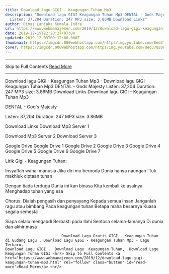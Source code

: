 ```yaml
---
title: Download lagu GIGI - Keagungan Tuhan Mp3
description: "Download lagu GIGI Keagungan Tuhan Mp3 DENTAL - Gods Majesty
  Listen: 37,204 Duration: 247 MP3 size: 3.86MB Download Links"
author: Dimas Lanjaka Kumala Indra
url: https://www.webmanajemen.com/2019/12/download-lagu-gigi-keagungan-tuhan-mp3.html
date: 2019-12-19T22:20:37+07:00
updated: 2019-12-03T09:12:00.000Z
thumbnail: https://imgcdn.000webhostapp.com/https/img.youtube.com/8ed37820e47d6460c2d9984b6e8e5efb.jpeg
cover: https://imgcdn.000webhostapp.com/https/img.youtube.com/8ed37820e47d6460c2d9984b6e8e5efb.jpeg
---
```


<hr/> Skip to Full Contents <a href="https://www.webmanajemen.com/2019/12/download-lagu-gigi-keagungan-tuhan-mp3.html" rel="follow" class="button" id="read-more">Read More</a> <hr/> Download lagu GIGI - Keagungan Tuhan Mp3 - Download lagu GIGI Keagungan Tuhan Mp3 DENTAL - Gods Majesty Listen: 37,204 Duration: 247 MP3 size: 3.86MB Download Links Download lagu GIGI - Keagungan Tuhan Mp3

  DENTAL - God's Majesty 

  Listen: 37,204 
  Duration: 247 
  MP3 size: 3.86MB 

  Download Links 
  Download Mp3 Server 1 

  Download Mp3 Server 2 
  Download Server 3 


  Google Drive   Google Drive 1 
  Google Drive 2 
  Google Drive 3 
  Google Drive 4 
  Google Drive 5 
  Google Drive 6 
  Google Drive 7 


                             
Lirik Gigi - Keagungan Tuhan:
                             
Insyaflah wahai manusia
  Jika diri mu bernoda
  Dunia hanya naungan
  'Tuk makhluk ciptaan tuhan
  
  Dengan tiada terduga
  Dunia ini kan binasa
  Kita kembali ke asalnya
  Menghadap tuhan yang esa
  
  Chorus:
  Dialah pengasih dan penyayang
  Kepada semua insan
  Janganlah ragu atau bimbang
  Pada keagungan tuhan
  Betapa maha besarnya
  Kuasa segala semesta
  
  Siapa selalu mengabdi
  Berbakti pada Ilahi
  Sentosa selama-lamanya
  Di dunia dan akhir masa                                 
                                 
                             Download Lagu Gratis GIGI - Keagungan Tuhan di Gudang Lagu , Download Lagu GIGI - Keagungan Tuhan Mp3 - Lagu Terbaru.                                                         Download Lagu GIGI ,  Download Lagu  Keagungan Tuhan,  Download Lagu  Keagungan Tuhan GIGI <hr/> Skip to Full Contents <a href="https://www.webmanajemen.com/2019/12/download-lagu-gigi-keagungan-tuhan-mp3.html" rel="follow" class="button" id="read-more">Read More</a> <hr/>